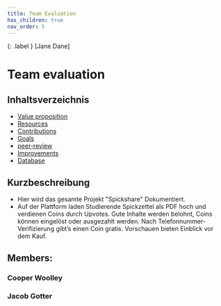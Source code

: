 ```yaml
---
title: Team Evaluation
has_children: true
nav_order: 5
---
```


{: .label }
[Jane Dane]

# Team evaluation
## Inhaltsverzeichnis
- [Value proposition](value-proposition.md)
- [Resources](resources.md)
- [Contributions](contributions.md)
- [Goals](goals.md)
- [peer-review](peer-review.md)
- [Improvements](Improvements.md)
- [Database](db.md)





## Kurzbeschreibung
- Hier wird das gesamte Projekt "Spickshare" Dokumentiert.
- Auf der Plattform laden Studierende Spickzettel als PDF hoch und verdienen Coins durch Upvotes. Gute Inhalte werden belohnt, Coins können eingelöst oder ausgezahlt werden. Nach Telefonnummer-Verifizierung gibt’s einen Coin gratis. Vorschauen bieten Einblick vor dem Kauf.

## Members:
### Cooper Woolley
### Jacob Gotter